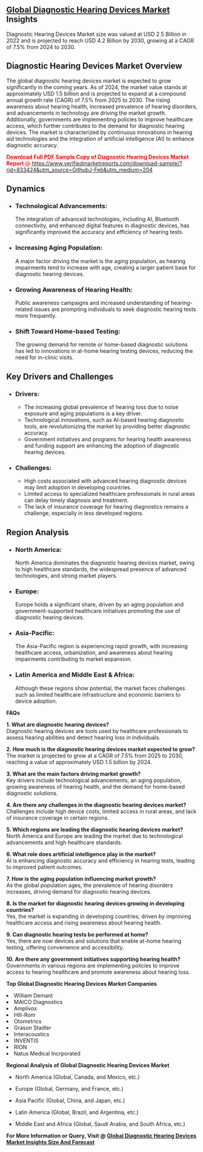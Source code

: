 <h2><a href="https://www.verifiedmarketreports.com/download-sample/?rid=833424&amp;utm_source=GithubJ&amp;utm_medium=204" target="_blank">Global Diagnostic Hearing Devices Market</a> Insights</h2><p>Diagnostic Hearing Devices Market size was valued at USD 2.5 Billion in 2022 and is projected to reach USD 4.2 Billion by 2030, growing at a CAGR of 7.5% from 2024 to 2030.</p><p> <h2>Diagnostic Hearing Devices Market Overview</h2> <p>The global diagnostic hearing devices market is expected to grow significantly in the coming years. As of 2024, the market value stands at approximately USD 1.5 billion and is projected to expand at a compound annual growth rate (CAGR) of 7.5% from 2025 to 2030. The rising awareness about hearing health, increased prevalence of hearing disorders, and advancements in technology are driving the market growth. Additionally, governments are implementing policies to improve healthcare access, which further contributes to the demand for diagnostic hearing devices. The market is characterized by continuous innovations in hearing aid technologies and the integration of artificial intelligence (AI) to enhance diagnostic accuracy. <p><p><span class=""><span style="color: #ff0000;"><strong>Download Full PDF Sample Copy of Diagnostic Hearing Devices Market Report</strong> @ </span><a href="https://www.verifiedmarketreports.com/download-sample/?rid=833424&amp;utm_source=GithubJ-Feb&amp;utm_medium=204" target="_blank">https://www.verifiedmarketreports.com/download-sample/?rid=833424&amp;utm_source=GithubJ-Feb&amp;utm_medium=204</a></span></p></p> <h2>Dynamics</h2> <ul> <li><h3>Technological Advancements:</h3> The integration of advanced technologies, including AI, Bluetooth connectivity, and enhanced digital features in diagnostic devices, has significantly improved the accuracy and efficiency of hearing tests.</li> <li><h3>Increasing Aging Population:</h3> A major factor driving the market is the aging population, as hearing impairments tend to increase with age, creating a larger patient base for diagnostic hearing devices.</li> <li><h3>Growing Awareness of Hearing Health:</h3> Public awareness campaigns and increased understanding of hearing-related issues are prompting individuals to seek diagnostic hearing tests more frequently.</li> <li><h3>Shift Toward Home-based Testing:</h3> The growing demand for remote or home-based diagnostic solutions has led to innovations in at-home hearing testing devices, reducing the need for in-clinic visits.</li> </ul> <h2>Key Drivers and Challenges</h2> <ul> <li><h3>Drivers:</h3> <ul> <li>The increasing global prevalence of hearing loss due to noise exposure and aging populations is a key driver.</li> <li>Technological innovations, such as AI-based hearing diagnostic tools, are revolutionizing the market by providing better diagnostic accuracy.</li> <li>Government initiatives and programs for hearing health awareness and funding support are enhancing the adoption of diagnostic hearing devices.</li> </ul> </li> <li><h3>Challenges:</h3> <ul> <li>High costs associated with advanced hearing diagnostic devices may limit adoption in developing countries.</li> <li>Limited access to specialized healthcare professionals in rural areas can delay timely diagnosis and treatment.</li> <li>The lack of insurance coverage for hearing diagnostics remains a challenge, especially in less developed regions.</li> </ul> </li> </ul> <h2>Region Analysis</h2> <ul> <li><h3>North America:</h3> North America dominates the diagnostic hearing devices market, owing to high healthcare standards, the widespread presence of advanced technologies, and strong market players.</li> <li><h3>Europe:</h3> Europe holds a significant share, driven by an aging population and government-supported healthcare initiatives promoting the use of diagnostic hearing devices.</li> <li><h3>Asia-Pacific:</h3> The Asia-Pacific region is experiencing rapid growth, with increasing healthcare access, urbanization, and awareness about hearing impairments contributing to market expansion.</li> <li><h3>Latin America and Middle East & Africa:</h3> Although these regions show potential, the market faces challenges such as limited healthcare infrastructure and economic barriers to device adoption.</li> </ul> <p><b>FAQs</b></p> <p><b>1. What are diagnostic hearing devices?</b><br>Diagnostic hearing devices are tools used by healthcare professionals to assess hearing abilities and detect hearing loss in individuals.</p> <p><b>2. How much is the diagnostic hearing devices market expected to grow?</b><br>The market is projected to grow at a CAGR of 7.5% from 2025 to 2030, reaching a value of approximately USD 1.5 billion by 2024.</p> <p><b>3. What are the main factors driving market growth?</b><br>Key drivers include technological advancements, an aging population, growing awareness of hearing health, and the demand for home-based diagnostic solutions.</p> <p><b>4. Are there any challenges in the diagnostic hearing devices market?</b><br>Challenges include high device costs, limited access in rural areas, and lack of insurance coverage in certain regions.</p> <p><b>5. Which regions are leading the diagnostic hearing devices market?</b><br>North America and Europe are leading the market due to technological advancements and high healthcare standards.</p> <p><b>6. What role does artificial intelligence play in the market?</b><br>AI is enhancing diagnostic accuracy and efficiency in hearing tests, leading to improved patient outcomes.</p> <p><b>7. How is the aging population influencing market growth?</b><br>As the global population ages, the prevalence of hearing disorders increases, driving demand for diagnostic hearing devices.</p> <p><b>8. Is the market for diagnostic hearing devices growing in developing countries?</b><br>Yes, the market is expanding in developing countries, driven by improving healthcare access and rising awareness about hearing health.</p> <p><b>9. Can diagnostic hearing tests be performed at home?</b><br>Yes, there are now devices and solutions that enable at-home hearing testing, offering convenience and accessibility.</p> <p><b>10. Are there any government initiatives supporting hearing health?</b><br>Governments in various regions are implementing policies to improve access to hearing healthcare and promote awareness about hearing loss.</p> </p><p><strong>Top Global Diagnostic Hearing Devices Market Companies</strong></p><div data-test-id=""><p><li>William Demant</li><li> MAICO Diagnostics</li><li> Amplivox</li><li> Hill-Rom</li><li> Otometrics</li><li> Grason Stadler</li><li> Interacoustics</li><li> INVENTIS</li><li> RION</li><li> Natus Medical Incrporated</li></p><div><strong>Regional Analysis of&nbsp;Global Diagnostic Hearing Devices Market</strong></div><ul><li dir="ltr"><p dir="ltr">North America&nbsp;(Global, Canada, and Mexico, etc.)</p></li><li dir="ltr"><p dir="ltr">Europe (Global, Germany, and France, etc.)</p></li><li dir="ltr"><p dir="ltr">Asia Pacific&nbsp;(Global, China, and Japan, etc.)</p></li><li dir="ltr"><p dir="ltr">Latin America&nbsp;(Global, Brazil, and Argentina, etc.)</p></li><li dir="ltr">Middle East and Africa&nbsp;(Global, Saudi Arabia, and South Africa, etc.)</li></ul><p><strong>For More Information or Query, Visit @&nbsp;</strong><strong><a href="https://www.verifiedmarketreports.com/product/diagnostic-hearing-devices-market/?utm_source=GithubJ&amp;utm_medium=204" target="_blank">Global Diagnostic Hearing Devices Market Insights Size And Forecast</a></strong></p></div>
